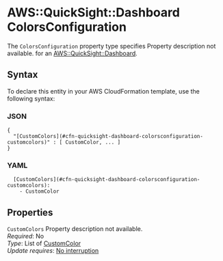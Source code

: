 # AWS::QuickSight::Dashboard ColorsConfiguration<a name="aws-properties-quicksight-dashboard-colorsconfiguration"></a>

<a name="aws-properties-quicksight-dashboard-colorsconfiguration-description"></a>The `ColorsConfiguration` property type specifies Property description not available\. for an [AWS::QuickSight::Dashboard](aws-resource-quicksight-dashboard.md)\.

## Syntax<a name="aws-properties-quicksight-dashboard-colorsconfiguration-syntax"></a>

To declare this entity in your AWS CloudFormation template, use the following syntax:

### JSON<a name="aws-properties-quicksight-dashboard-colorsconfiguration-syntax.json"></a>

```
{
  "[CustomColors](#cfn-quicksight-dashboard-colorsconfiguration-customcolors)" : [ CustomColor, ... ]
}
```

### YAML<a name="aws-properties-quicksight-dashboard-colorsconfiguration-syntax.yaml"></a>

```
  [CustomColors](#cfn-quicksight-dashboard-colorsconfiguration-customcolors): 
    - CustomColor
```

## Properties<a name="aws-properties-quicksight-dashboard-colorsconfiguration-properties"></a>

`CustomColors`  <a name="cfn-quicksight-dashboard-colorsconfiguration-customcolors"></a>
Property description not available\.  
*Required*: No  
*Type*: List of [CustomColor](aws-properties-quicksight-dashboard-customcolor.md)  
*Update requires*: [No interruption](https://docs.aws.amazon.com/AWSCloudFormation/latest/UserGuide/using-cfn-updating-stacks-update-behaviors.html#update-no-interrupt)
